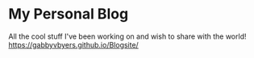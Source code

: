 # My Personal Blog  
All the cool stuff I've been working on and wish to share with the world!  
https://gabbyvbyers.github.io/Blogsite/
